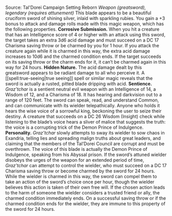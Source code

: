 Source: Tal'Dorei Campaign Setting Reborn
*Weapon (greatsword), legendary (requires attunement)*
This blade appears to be a beautiful cruciform sword of shining silver, inlaid with sparkling rubies. You gain a +3 bonus to attack and damage rolls made with this magic weapon, which has the following properties.
**Corrosive Submission.** When you hit a creature that has an Intelligence score of 4 or higher with an attack using this sword, the target takes an extra 3d6 acid damage and must succeed on a DC 17 Charisma saving throw or be charmed by you for 1 hour. If you attack the creature again while it is charmed in this way, the extra acid damage increases to 10d6 and the charmed condition ends. If the target succeeds on its saving throw or the charm ends for it, it can’t be charmed again in this way for 24 hours.
**Hidden Nature.** The acid damage dealt by this greatsword appears to be radiant damage to all who perceive it. A [[spell:true-seeing|true seeing]] spell or similar magic reveals that the sword is actually a rusted, pitted blade dripping with acid.
**Sentience.** *Graz’tchar* is a sentient neutral evil weapon with an Intelligence of 14, a Wisdom of 12, and a Charisma of 18. It has hearing and darkvision out to a range of 120 feet.
The sword can speak, read, and understand Common, and can communicate with its wielder telepathically. Anyone who holds it hears the wise voice of a sorrowful king, beckoning the user to seize their destiny. A creature that succeeds on a DC 26 Wisdom (Insight) check while listening to the blade’s voice hears a sliver of malice that suggests the truth: the voice is a corrupting trick of the Demon Prince of Indulgence.
**Personality.** *Graz’tchar* slowly attempts to sway its wielder to sow chaos in Exandria, telling lies and spreading malign truths about great leaders, and claiming that the members of the Tal’Dorei Council are corrupt and must be overthrown. The voice of this blade is actually the Demon Prince of Indulgence, speaking from his Abyssal prison.
If the sword’s attuned wielder disobeys the urges of the weapon for an extended period of time, *Graz’tchar* can attempt to control the wielder, who must succeed on a DC 17 Charisma saving throw or become charmed by the sword for 24 hours. While the wielder is charmed in this way, the sword can compel them to take an action of the sword’s choice once per hour, though the wielder believes this action is taken of their own free will. If the chosen action leads to the harm of someone the wielder considers a trusted friend or ally, the charmed condition immediately ends. On a successful saving throw or if the charmed condition ends for the wielder, they are immune to this property of the sword for 24 hours.